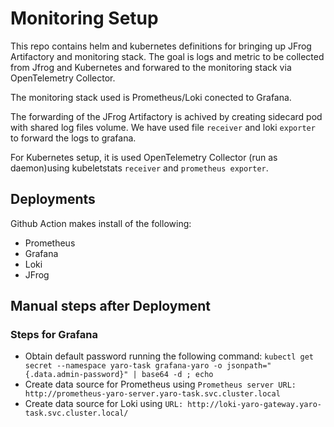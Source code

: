 # Monitoring Setup

This repo contains helm and kubernetes definitions for bringing up JFrog Artifactory and monitoring stack. The goal is logs and metric to be collected from Jfrog and Kubernetes and forwared to the monitoring stack via OpenTelemetry Collector.

The monitoring stack used is Prometheus/Loki conected to Grafana.

The forwarding of the JFrog Artifactory is achived by creating sidecard pod with shared log files volume. We have used file `receiver` and loki `exporter` to forward the logs to grafana.

For Kubernetes setup, it is used OpenTelemetry Collector (run as daemon)using kubeletstats `receiver` and `prometheus exporter`.


## Deployments

Github Action makes install of the following:
 - Prometheus 
 - Grafana
 - Loki
 - JFrog

## Manual steps after Deployment

### Steps for Grafana
 - Obtain default password running the following command: `kubectl get secret --namespace yaro-task grafana-yaro -o jsonpath="{.data.admin-password}" | base64 -d ; echo`
 - Create data source for Prometheus using `Prometheus server URL: http://prometheus-yaro-server.yaro-task.svc.cluster.local`
 - Create data source for Loki using `URL: http://loki-yaro-gateway.yaro-task.svc.cluster.local/`
